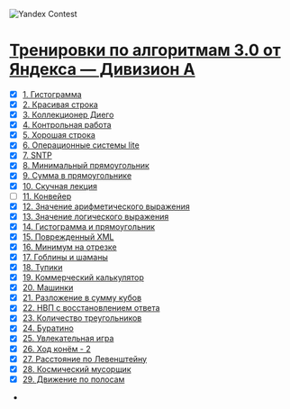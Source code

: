 
![Yandex Contest](https://avatars.mds.yandex.net/get-lpc/1368426/25a47e93-3848-4e9d-a621-92c2ca21cc48/orig)
# [Тренировки по алгоритмам 3.0 от Яндекса — Дивизион А](https://contest.yandex.ru/contest/45469/enter/?retPage=)

- [x] [1. Гистограмма](https://contest.yandex.ru/contest/45469/problems/1/)
- [x] [2. Красивая строка](https://contest.yandex.ru/contest/45469/problems/2/)
- [x] [3. Коллекционер Диего](https://contest.yandex.ru/contest/45469/problems/3/)
- [x] [4. Контрольная работа](https://contest.yandex.ru/contest/45469/problems/4/)
- [x] [5. Хорошая строка](https://contest.yandex.ru/contest/45469/problems/5/)
- [x] [6. Операционные системы lite](https://contest.yandex.ru/contest/45469/problems/6/)
- [x] [7. SNTP](https://contest.yandex.ru/contest/45469/problems/7/)
- [x] [8. Минимальный прямоугольник](https://contest.yandex.ru/contest/45469/problems/8/)
- [x] [9. Сумма в прямоугольнике](https://contest.yandex.ru/contest/45469/problems/9/)
- [x] [10. Скучная лекция](https://contest.yandex.ru/contest/45469/problems/10/)
- [ ] [11. Конвейер](https://contest.yandex.ru/contest/45469/problems/11/)
- [x] [12. Значение арифметического выражения](https://contest.yandex.ru/contest/45469/problems/12/)
- [x] [13. Значение логического выражения](https://contest.yandex.ru/contest/45469/problems/13/)
- [x] [14. Гистограмма и прямоугольник](https://contest.yandex.ru/contest/45469/problems/14/)
- [x] [15. Поврежденный XML](https://contest.yandex.ru/contest/45469/problems/15/)
- [x] [16. Минимум на отрезке](https://contest.yandex.ru/contest/45469/problems/16/)
- [x] [17. Гоблины и шаманы](https://contest.yandex.ru/contest/45469/problems/17/)
- [x] [18. Тупики](https://contest.yandex.ru/contest/45469/problems/18/)
- [x] [19. Коммерческий калькулятор](https://contest.yandex.ru/contest/45469/problems/19/)
- [x] [20. Машинки](https://contest.yandex.ru/contest/45469/problems/20/)
- [x] [21. Разложение в сумму кубов](https://contest.yandex.ru/contest/45469/problems/21/)
- [x] [22. НВП с восстановлением ответа](https://contest.yandex.ru/contest/45469/problems/22/)
- [x] [23. Количество треугольников](https://contest.yandex.ru/contest/45469/problems/23/)
- [x] [24. Буратино](https://contest.yandex.ru/contest/45469/problems/24/)
- [x] [25. Увлекательная игра](https://contest.yandex.ru/contest/45469/problems/25/)
- [x] [26. Ход конём - 2](https://contest.yandex.ru/contest/45469/problems/26/)
- [x] [27. Расстояние по Левенштейну](https://contest.yandex.ru/contest/45469/problems/27/)
- [x] [28. Космический мусорщик](https://contest.yandex.ru/contest/45469/problems/28/)
- [x] [29. Движение по полосам](https://contest.yandex.ru/contest/45469/problems/29/)
- 
